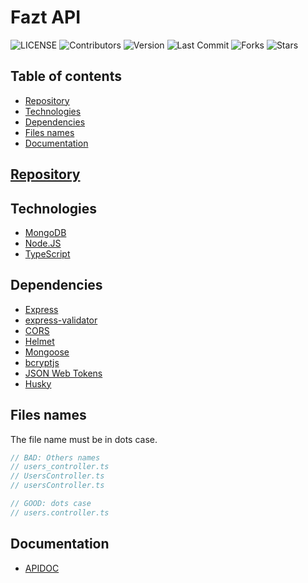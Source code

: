 # Fazt API
![LICENSE](https://img.shields.io/github/license/faztcommunity/fazt-api)
![Contributors](https://img.shields.io/github/contributors/faztcommunity/fazt-api)
![Version](https://img.shields.io/github/package-json/v/faztcommunity/fazt-api/master)
![Last Commit](https://img.shields.io/github/last-commit/faztcommunity/fazt-api/dev)
![Forks](https://img.shields.io/github/forks/faztcommunity/fazt-api?style=social)
![Stars](https://img.shields.io/github/stars/faztcommunity/fazt-api?style=social)

## Table of contents
* [Repository](#Repository)
* [Technologies](#Technologies)
* [Dependencies](#Dependencies)
* [Files names](#Files-names)
* [Documentation](#Documentation)

## [Repository](https://github.com/faztcommunity/fazt-api)

## Technologies
* [MongoDB](https://www.mongodb.com/)
* [Node.JS](https://nodejs.org/)
* [TypeScript](https://www.typescriptlang.org/)

## Dependencies
* [Express](https://expressjs.com/)
* [express-validator](https://express-validator.github.io/docs/)
* [CORS](https://www.npmjs.com/package/cors)
* [Helmet](https://www.npmjs.com/package/helmet)
* [Mongoose](https://mongoosejs.com/)
* [bcryptjs](https://www.npmjs.com/package/bcryptjs)
* [JSON Web Tokens](https://jwt.io/)
* [Husky](https://www.npmjs.com/package/husky)

## Files names
The file name must be in dots case.
```ts
// BAD: Others names
// users_controller.ts
// UsersController.ts
// usersController.ts

// GOOD: dots case
// users.controller.ts
```

## Documentation
* [APIDOC](https://apidocjs.com/)
